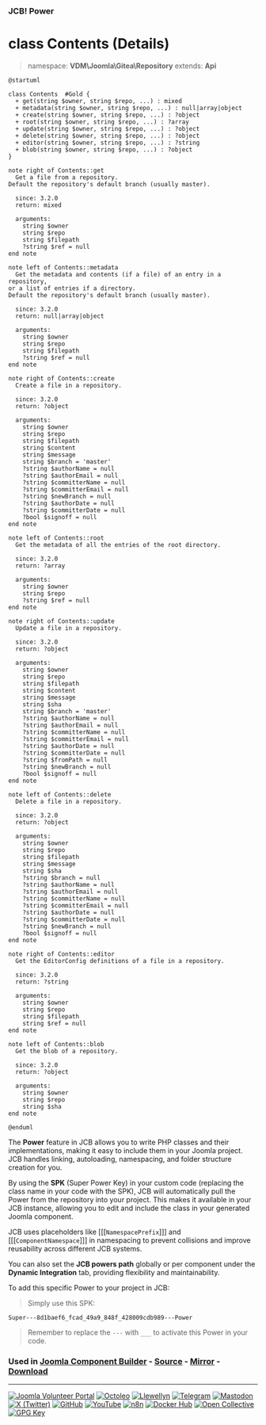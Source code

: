 ### JCB! Power
# class Contents (Details)
> namespace: **VDM\Joomla\Gitea\Repository**
> extends: **Api**

```uml
@startuml

class Contents  #Gold {
  + get(string $owner, string $repo, ...) : mixed
  + metadata(string $owner, string $repo, ...) : null|array|object
  + create(string $owner, string $repo, ...) : ?object
  + root(string $owner, string $repo, ...) : ?array
  + update(string $owner, string $repo, ...) : ?object
  + delete(string $owner, string $repo, ...) : ?object
  + editor(string $owner, string $repo, ...) : ?string
  + blob(string $owner, string $repo, ...) : ?object
}

note right of Contents::get
  Get a file from a repository.
Default the repository's default branch (usually master).

  since: 3.2.0
  return: mixed
  
  arguments:
    string $owner
    string $repo
    string $filepath
    ?string $ref = null
end note

note left of Contents::metadata
  Get the metadata and contents (if a file) of an entry in a repository,
or a list of entries if a directory.
Default the repository's default branch (usually master).

  since: 3.2.0
  return: null|array|object
  
  arguments:
    string $owner
    string $repo
    string $filepath
    ?string $ref = null
end note

note right of Contents::create
  Create a file in a repository.

  since: 3.2.0
  return: ?object
  
  arguments:
    string $owner
    string $repo
    string $filepath
    string $content
    string $message
    string $branch = 'master'
    ?string $authorName = null
    ?string $authorEmail = null
    ?string $committerName = null
    ?string $committerEmail = null
    ?string $newBranch = null
    ?string $authorDate = null
    ?string $committerDate = null
    ?bool $signoff = null
end note

note left of Contents::root
  Get the metadata of all the entries of the root directory.

  since: 3.2.0
  return: ?array
  
  arguments:
    string $owner
    string $repo
    ?string $ref = null
end note

note right of Contents::update
  Update a file in a repository.

  since: 3.2.0
  return: ?object
  
  arguments:
    string $owner
    string $repo
    string $filepath
    string $content
    string $message
    string $sha
    string $branch = 'master'
    ?string $authorName = null
    ?string $authorEmail = null
    ?string $committerName = null
    ?string $committerEmail = null
    ?string $authorDate = null
    ?string $committerDate = null
    ?string $fromPath = null
    ?string $newBranch = null
    ?bool $signoff = null
end note

note left of Contents::delete
  Delete a file in a repository.

  since: 3.2.0
  return: ?object
  
  arguments:
    string $owner
    string $repo
    string $filepath
    string $message
    string $sha
    ?string $branch = null
    ?string $authorName = null
    ?string $authorEmail = null
    ?string $committerName = null
    ?string $committerEmail = null
    ?string $authorDate = null
    ?string $committerDate = null
    ?string $newBranch = null
    ?bool $signoff = null
end note

note right of Contents::editor
  Get the EditorConfig definitions of a file in a repository.

  since: 3.2.0
  return: ?string
  
  arguments:
    string $owner
    string $repo
    string $filepath
    string $ref = null
end note

note left of Contents::blob
  Get the blob of a repository.

  since: 3.2.0
  return: ?object
  
  arguments:
    string $owner
    string $repo
    string $sha
end note

@enduml
```

The **Power** feature in JCB allows you to write PHP classes and their implementations,
making it easy to include them in your Joomla project. JCB handles linking, autoloading,
namespacing, and folder structure creation for you.

By using the **SPK** (Super Power Key) in your custom code (replacing the class name
in your code with the SPK), JCB will automatically pull the Power from the repository
into your project. This makes it available in your JCB instance, allowing you to edit
and include the class in your generated Joomla component.

JCB uses placeholders like [[[`NamespacePrefix`]]] and [[[`ComponentNamespace`]]] in
namespacing to prevent collisions and improve reusability across different JCB systems.

You can also set the **JCB powers path** globally or per component under the
**Dynamic Integration** tab, providing flexibility and maintainability.

To add this specific Power to your project in JCB:

> Simply use this SPK:
```
Super---8d1baef6_fcad_49a9_848f_428009cdb989---Power
```
> Remember to replace the `---` with `___` to activate this Power in your code.

### Used in [Joomla Component Builder](https://www.joomlacomponentbuilder.com) - [Source](https://git.vdm.dev/joomla/Component-Builder) - [Mirror](https://github.com/vdm-io/Joomla-Component-Builder) - [Download](https://git.vdm.dev/joomla/pkg-component-builder/releases)

---
[![Joomla Volunteer Portal](https://img.shields.io/badge/-Joomla-gold?logo=joomla)](https://volunteers.joomla.org/joomlers/1396-llewellyn-van-der-merwe "Join Llewellyn on the Joomla Volunteer Portal: Shaping the Future Together!") [![Octoleo](https://img.shields.io/badge/-Octoleo-black?logo=linux)](https://git.vdm.dev/octoleo "--quiet") [![Llewellyn](https://img.shields.io/badge/-Llewellyn-ffffff?logo=gitea)](https://git.vdm.dev/Llewellyn "Collaborate and Innovate with Llewellyn on Git: Building a Better Code Future!") [![Telegram](https://img.shields.io/badge/-Telegram-blue?logo=telegram)](https://t.me/Joomla_component_builder "Join Llewellyn and the Community on Telegram: Building Joomla Components Together!") [![Mastodon](https://img.shields.io/badge/-Mastodon-9e9eec?logo=mastodon)](https://joomla.social/@llewellyn "Connect and Engage with Llewellyn on Joomla Social: Empowering Communities, One Post at a Time!") [![X (Twitter)](https://img.shields.io/badge/-X-black?logo=x)](https://x.com/llewellynvdm "Join the Conversation with Llewellyn on X: Where Ideas Take Flight!") [![GitHub](https://img.shields.io/badge/-GitHub-181717?logo=github)](https://github.com/Llewellynvdm "Build, Innovate, and Thrive with Llewellyn on GitHub: Turning Ideas into Impact!") [![YouTube](https://img.shields.io/badge/-YouTube-ff0000?logo=youtube)](https://www.youtube.com/@OctoYou "Explore, Learn, and Create with Llewellyn on YouTube: Your Gateway to Inspiration!") [![n8n](https://img.shields.io/badge/-n8n-black?logo=n8n)](https://n8n.io/creators/octoleo "Effortless Automation and Impactful Workflows with Llewellyn on n8n!") [![Docker Hub](https://img.shields.io/badge/-Docker-grey?logo=docker)](https://hub.docker.com/u/llewellyn "Llewellyn on Docker: Containerize Your Creativity!") [![Open Collective](https://img.shields.io/badge/-Donate-green?logo=opencollective)](https://opencollective.com/joomla-component-builder "Donate towards JCB: Help Llewellyn financially so he can continue developing this great tool!") [![GPG Key](https://img.shields.io/badge/-GPG-blue?logo=gnupg)](https://git.vdm.dev/Llewellyn/gpg "Unlock Trust and Security with Llewellyn's GPG Key: Your Gateway to Verified Connections!")